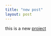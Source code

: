 ```yaml
---
title: "new post"
layout: post
---
```


this is a new [project](https://drive.google.com/file/d/1J-9n5tgsBOqOzPcPLU3Wql1Klsd_CShy/view?usp=sharing)
